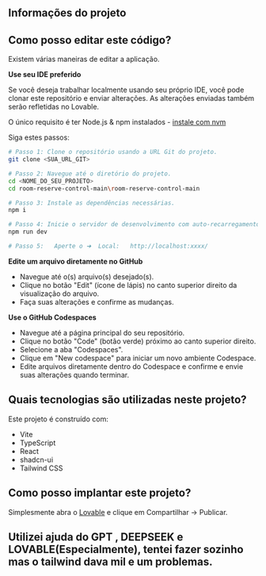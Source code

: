## Informações do projeto

## Como posso editar este código?

Existem várias maneiras de editar a aplicação.

**Use seu IDE preferido**

Se você deseja trabalhar localmente usando seu próprio IDE, você pode clonar este repositório e enviar alterações. As alterações enviadas também serão refletidas no Lovable.

O único requisito é ter Node.js & npm instalados - [instale com nvm](https://github.com/nvm-sh/nvm#installing-and-updating)

Siga estes passos:

```sh
# Passo 1: Clone o repositório usando a URL Git do projeto.
git clone <SUA_URL_GIT>

# Passo 2: Navegue até o diretório do projeto.
cd <NOME_DO_SEU_PROJETO>
cd room-reserve-control-main\room-reserve-control-main

# Passo 3: Instale as dependências necessárias.
npm i

# Passo 4: Inicie o servidor de desenvolvimento com auto-recarregamento e uma prévia instantânea.
npm run dev

# Passo 5:   Aperte o ➜  Local:   http://localhost:xxxx/
```

**Edite um arquivo diretamente no GitHub**

- Navegue até o(s) arquivo(s) desejado(s).
- Clique no botão "Edit" (ícone de lápis) no canto superior direito da visualização do arquivo.
- Faça suas alterações e confirme as mudanças.

**Use o GitHub Codespaces**

- Navegue até a página principal do seu repositório.
- Clique no botão "Code" (botão verde) próximo ao canto superior direito.
- Selecione a aba "Codespaces".
- Clique em "New codespace" para iniciar um novo ambiente Codespace.
- Edite arquivos diretamente dentro do Codespace e confirme e envie suas alterações quando terminar.

## Quais tecnologias são utilizadas neste projeto?

Este projeto é construído com:

- Vite
- TypeScript
- React
- shadcn-ui
- Tailwind CSS

## Como posso implantar este projeto?

Simplesmente abra o [Lovable](https://lovable.dev/projects/32669444-9b24-43f5-bd58-e6d75402c0ea) e clique em Compartilhar -> Publicar.

## Utilizei ajuda do  GPT , DEEPSEEK e LOVABLE(Especialmente), tentei fazer sozinho mas o tailwind dava mil e um problemas.
